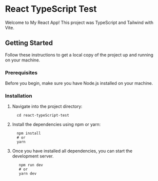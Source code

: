 #  React TypeScript Test

Welcome to My React App! This project was TypeScript and Tailwind  with Vite.

## Getting Started

Follow these instructions to get a local copy of the project up and running on your machine.

### Prerequisites

Before you begin, make sure you have Node.js installed on your machine.

### Installation

1. Navigate into the project directory:
   ```
     cd react-typeScript-test
2. Install the dependencies using npm or yarn:
    ```
      npm install
      # or
      yarn
3. Once you have installed all dependencies, you can start the development server.
      ```
         npm run dev
         # or
         yarn dev
